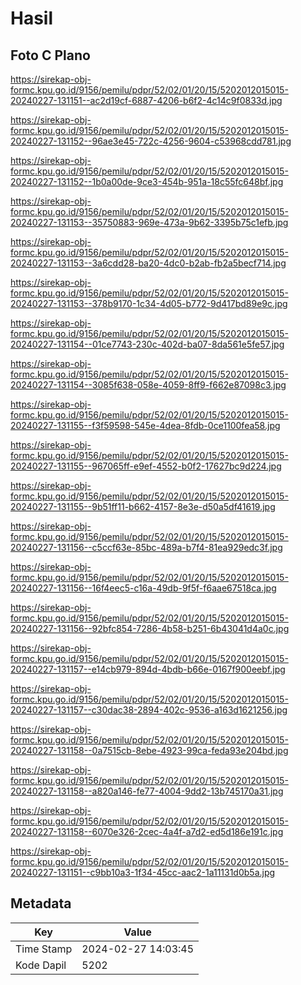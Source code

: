 # Hasil

## Foto C Plano

https://sirekap-obj-formc.kpu.go.id/9156/pemilu/pdpr/52/02/01/20/15/5202012015015-20240227-131151--ac2d19cf-6887-4206-b6f2-4c14c9f0833d.jpg

https://sirekap-obj-formc.kpu.go.id/9156/pemilu/pdpr/52/02/01/20/15/5202012015015-20240227-131152--96ae3e45-722c-4256-9604-c53968cdd781.jpg

https://sirekap-obj-formc.kpu.go.id/9156/pemilu/pdpr/52/02/01/20/15/5202012015015-20240227-131152--1b0a00de-9ce3-454b-951a-18c55fc648bf.jpg

https://sirekap-obj-formc.kpu.go.id/9156/pemilu/pdpr/52/02/01/20/15/5202012015015-20240227-131153--35750883-969e-473a-9b62-3395b75c1efb.jpg

https://sirekap-obj-formc.kpu.go.id/9156/pemilu/pdpr/52/02/01/20/15/5202012015015-20240227-131153--3a6cdd28-ba20-4dc0-b2ab-fb2a5becf714.jpg

https://sirekap-obj-formc.kpu.go.id/9156/pemilu/pdpr/52/02/01/20/15/5202012015015-20240227-131153--378b9170-1c34-4d05-b772-9d417bd89e9c.jpg

https://sirekap-obj-formc.kpu.go.id/9156/pemilu/pdpr/52/02/01/20/15/5202012015015-20240227-131154--01ce7743-230c-402d-ba07-8da561e5fe57.jpg

https://sirekap-obj-formc.kpu.go.id/9156/pemilu/pdpr/52/02/01/20/15/5202012015015-20240227-131154--3085f638-058e-4059-8ff9-f662e87098c3.jpg

https://sirekap-obj-formc.kpu.go.id/9156/pemilu/pdpr/52/02/01/20/15/5202012015015-20240227-131155--f3f59598-545e-4dea-8fdb-0ce1100fea58.jpg

https://sirekap-obj-formc.kpu.go.id/9156/pemilu/pdpr/52/02/01/20/15/5202012015015-20240227-131155--967065ff-e9ef-4552-b0f2-17627bc9d224.jpg

https://sirekap-obj-formc.kpu.go.id/9156/pemilu/pdpr/52/02/01/20/15/5202012015015-20240227-131155--9b51ff11-b662-4157-8e3e-d50a5df41619.jpg

https://sirekap-obj-formc.kpu.go.id/9156/pemilu/pdpr/52/02/01/20/15/5202012015015-20240227-131156--c5ccf63e-85bc-489a-b7f4-81ea929edc3f.jpg

https://sirekap-obj-formc.kpu.go.id/9156/pemilu/pdpr/52/02/01/20/15/5202012015015-20240227-131156--16f4eec5-c16a-49db-9f5f-f6aae67518ca.jpg

https://sirekap-obj-formc.kpu.go.id/9156/pemilu/pdpr/52/02/01/20/15/5202012015015-20240227-131156--92bfc854-7286-4b58-b251-6b43041d4a0c.jpg

https://sirekap-obj-formc.kpu.go.id/9156/pemilu/pdpr/52/02/01/20/15/5202012015015-20240227-131157--e14cb979-894d-4bdb-b66e-0167f900eebf.jpg

https://sirekap-obj-formc.kpu.go.id/9156/pemilu/pdpr/52/02/01/20/15/5202012015015-20240227-131157--c30dac38-2894-402c-9536-a163d1621256.jpg

https://sirekap-obj-formc.kpu.go.id/9156/pemilu/pdpr/52/02/01/20/15/5202012015015-20240227-131158--0a7515cb-8ebe-4923-99ca-feda93e204bd.jpg

https://sirekap-obj-formc.kpu.go.id/9156/pemilu/pdpr/52/02/01/20/15/5202012015015-20240227-131158--a820a146-fe77-4004-9dd2-13b745170a31.jpg

https://sirekap-obj-formc.kpu.go.id/9156/pemilu/pdpr/52/02/01/20/15/5202012015015-20240227-131158--6070e326-2cec-4a4f-a7d2-ed5d186e191c.jpg

https://sirekap-obj-formc.kpu.go.id/9156/pemilu/pdpr/52/02/01/20/15/5202012015015-20240227-131151--c9bb10a3-1f34-45cc-aac2-1a11131d0b5a.jpg


## Metadata

| Key        | Value               |
| ---------- | ------------------- |
| Time Stamp | 2024-02-27 14:03:45 |
| Kode Dapil | 5202                |



